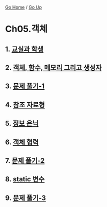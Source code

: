 [Go Home](https://github.com/devJRL/CodeLab-JAVA-Basic#codelab-java-basic) / [Go Up](../..#2-객체-지향-프로그래밍)

# Ch05.객체

## 1. [교실과 학생](./classpart#교실과-학생)

## 2. [객체, 함수, 메모리 그리고 생성자](./function#객체-함수-메모리-그리고-생성자)

## 3. [문제 풀기-1](./solveProblem1#문제-풀기)

## 4. [참조 자료형](./referenceDataType#참조-자료형)

## 5. [정보 은닉](./hiding#정보-은닉)

## 6. [객체 협력](./cooperation#객체-협력)

## 7. [문제 풀기-2](./solveProblem2#문제-풀기-2)

## 8. [static 변수](./staticEx#static-변수)

## 9. [문제 풀기-3](./solveProblem3)
